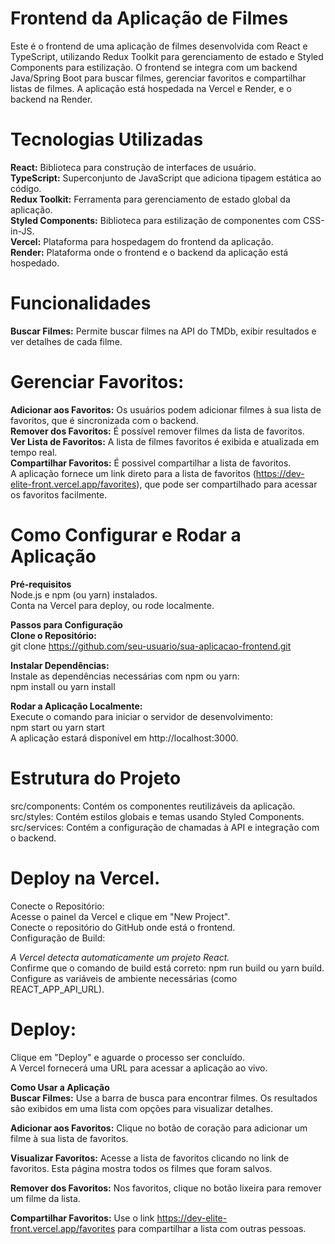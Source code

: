 # **Frontend da Aplicação de Filmes**
Este é o frontend de uma aplicação de filmes desenvolvida com React e TypeScript, utilizando Redux Toolkit para gerenciamento de estado e Styled Components para estilização. O frontend se integra com um backend Java/Spring Boot para buscar filmes, gerenciar favoritos e compartilhar listas de filmes. A aplicação está hospedada na Vercel e Render, e o backend na Render.

# **Tecnologias Utilizadas**<br>
**React:** Biblioteca para construção de interfaces de usuário.<br>
**TypeScript:** Superconjunto de JavaScript que adiciona tipagem estática ao código.<br>
**Redux Toolkit:** Ferramenta para gerenciamento de estado global da aplicação.<br>
**Styled Components:** Biblioteca para estilização de componentes com CSS-in-JS.<br>
**Vercel:** Plataforma para hospedagem do frontend da aplicação.<br>
**Render:** Plataforma onde o frontend e o backend da aplicação está hospedado.<br>

# **Funcionalidades**<br>
**Buscar Filmes:** Permite buscar filmes na API do TMDb, exibir resultados e ver detalhes de cada filme.<br>

# **Gerenciar Favoritos:**<br>

**Adicionar aos Favoritos:** Os usuários podem adicionar filmes à sua lista de favoritos, que é sincronizada com o backend.<br>
**Remover dos Favoritos:** É possível remover filmes da lista de favoritos.<br>
**Ver Lista de Favoritos:** A lista de filmes favoritos é exibida e atualizada em tempo real.<br>
**Compartilhar Favoritos:** É possivel compartilhar a lista de favoritos.<br>
A aplicação fornece um link direto para a lista de favoritos (https://dev-elite-front.vercel.app/favorites), que pode ser compartilhado para acessar os favoritos facilmente.

# **Como Configurar e Rodar a Aplicação**<br>

**Pré-requisitos**<br>
Node.js e npm (ou yarn) instalados.<br>
Conta na Vercel para deploy, ou rode localmente.<br>

**Passos para Configuração**<br>
**Clone o Repositório:**<br>
git clone https://github.com/seu-usuario/sua-aplicacao-frontend.git<br>

**Instalar Dependências:**<br>
Instale as dependências necessárias com npm ou yarn:<br>
npm install ou yarn install<br>

**Rodar a Aplicação Localmente:**<br>
Execute o comando para iniciar o servidor de desenvolvimento:<br>
npm start ou yarn start<br>
A aplicação estará disponível em http://localhost:3000.<br>

# **Estrutura do Projeto**

src/components: Contém os componentes reutilizáveis da aplicação.<br>
src/styles: Contém estilos globais e temas usando Styled Components.<br>
src/services: Contém a configuração de chamadas à API e integração com o backend.<br>

# **Deploy na Vercel**.<br>
Conecte o Repositório:<br>
Acesse o painel da Vercel e clique em "New Project".<br>
Conecte o repositório do GitHub onde está o frontend.<br>
Configuração de Build:<br>

*A Vercel detecta automaticamente um projeto React.*<br>
Confirme que o comando de build está correto: npm run build ou yarn build.<br>
Configure as variáveis de ambiente necessárias (como REACT_APP_API_URL).<br>

# **Deploy:**

Clique em "Deploy" e aguarde o processo ser concluído.<br>
A Vercel fornecerá uma URL para acessar a aplicação ao vivo.<br>

**Como Usar a Aplicação**<br>
**Buscar Filmes:** Use a barra de busca para encontrar filmes. Os resultados são exibidos em uma lista com opções para visualizar detalhes.<br>

**Adicionar aos Favoritos:** Clique no botão de coração para adicionar um filme à sua lista de favoritos.

**Visualizar Favoritos:** Acesse a lista de favoritos clicando no link de favoritos. Esta página mostra todos os filmes que foram salvos.

**Remover dos Favoritos:** Nos favoritos, clique no botão lixeira para remover um filme da lista.

**Compartilhar Favoritos:** Use o link https://dev-elite-front.vercel.app/favorites para compartilhar a lista com outras pessoas.<br><br>
